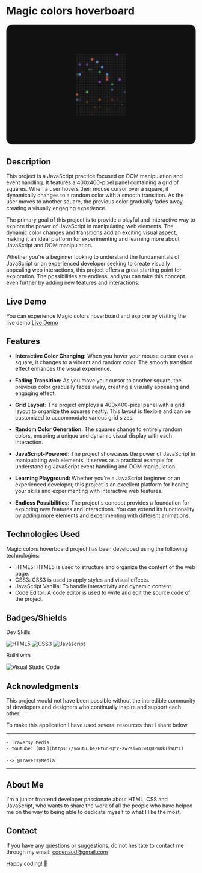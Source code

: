 # Magic colors hoverboard

[![Magic colors hoverboard](assets/git-screenshots.png)](https://codenaud.github.io/magic-colors/)

## Description

This project is a JavaScript practice focused on DOM manipulation and event handling. It features a 400x400-pixel panel containing a grid of squares. When a user hovers their mouse cursor over a square, it dynamically changes to a random color with a smooth transition. As the user moves to another square, the previous color gradually fades away, creating a visually engaging experience.

The primary goal of this project is to provide a playful and interactive way to explore the power of JavaScript in manipulating web elements. The dynamic color changes and transitions add an exciting visual aspect, making it an ideal platform for experimenting and learning more about JavaScript and DOM manipulation.

Whether you're a beginner looking to understand the fundamentals of JavaScript or an experienced developer seeking to create visually appealing web interactions, this project offers a great starting point for exploration. The possibilities are endless, and you can take this concept even further by adding new features and interactions.

## Live Demo

You can experience Magic colors hoverboard and explore by visiting the live demo [Live Demo](https://codenaud.github.io/magic-colors/)

## Features

- **Interactive Color Changing:** When you hover your mouse cursor over a square, it changes to a vibrant and random color. The smooth transition effect enhances the visual experience.

- **Fading Transition:** As you move your cursor to another square, the previous color gradually fades away, creating a visually appealing and engaging effect.

- **Grid Layout:** The project employs a 400x400-pixel panel with a grid layout to organize the squares neatly. This layout is flexible and can be customized to accommodate various grid sizes.

- **Random Color Generation:** The squares change to entirely random colors, ensuring a unique and dynamic visual display with each interaction.

- **JavaScript-Powered:** The project showcases the power of JavaScript in manipulating web elements. It serves as a practical example for understanding JavaScript event handling and DOM manipulation.

- **Learning Playground:** Whether you're a JavaScript beginner or an experienced developer, this project is an excellent platform for honing your skills and experimenting with interactive web features.

- **Endless Possibilities:** The project's concept provides a foundation for exploring new features and interactions. You can extend its functionality by adding more elements and experimenting with different animations.

## Technologies Used

Magic colors hoverboard project has been developed using the following technologies:

- HTML5: HTML5 is used to structure and organize the content of the web page.
- CSS3: CSS3 is used to apply styles and visual effects.
- JavaScript Vanilla: To handle interactivity and dynamic content.
- Code Editor: A code editor is used to write and edit the source code of the project.

## Badges/Shields

Dev Skills

![HTML5](https://img.shields.io/badge/HTML5-E34F26?style=for-the-badge&logo=html5&logoColor=white)
![CSS3](https://img.shields.io/badge/CSS3-1572B6?style=for-the-badge&logo=css3&logoColor=white)
![Javascript](https://img.shields.io/badge/JavaScript-323330?style=for-the-badge&logo=javascript&logoColor=F7DF1E)

Build with

![Visual Studio Code](https://img.shields.io/badge/Visual_Studio_Code-0078D4?style=for-the-badge&logo=visual%20studio%20code&logoColor=white)

## Acknowledgments

This project would not have been possible without the incredible community of developers and designers who continually inspire and support each other.

To make this application I have used several resources that I share below.

---

    - Traversy Media
    - Youtube: [URL](https://youtu.be/HtunPQtr-Xw?si=n1w4QUPmKkTiWUYL)

    --> @TraversyMedia

---

## About Me

I'm a junior frontend developer passionate about HTML, CSS and JavaScript, who wants to share the work of all the people who have helped me on the way to being able to dedicate myself to what I like the most.

## Contact

If you have any questions or suggestions, do not hesitate to contact me through my email: [codenaud@gmail.com](mailto:codenaud@gmail.com)

Happy coding! 🚀
